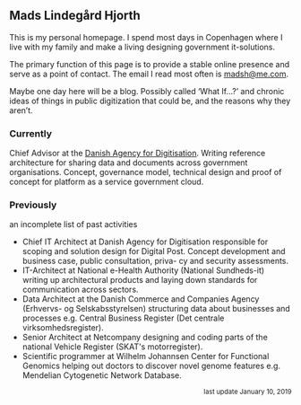   
## <span class="p-name fn n"><span class="given-name">Mads</span> <span class="additional-name">Lindegård</span> <span class="family-name">Hjorth</span></span>

This is my personal homepage. I spend most days in <span class="p-locality">Copenhagen</span> where I live with my family and make a living designing government it-solutions.

The primary function of this page is to provide a stable online presence and serve as a point of contact. The email I read most often is <span class="u-email">madsh@me.com</span>.

Maybe one day here will be a blog. Possibly called ‘What If...?’ and chronic ideas of things in public digitization that could be, and the reasons why they aren’t.

### Currently
Chief Advisor at the [Danish Agency for Digitisation](https://en.digst.dk/). Writing reference architecture for sharing data and documents across government organisations. Concept, governance model, technical design and proof of concept for platform as a service government cloud.

### Previously

an incomplete list of past activities

- Chief IT Architect at Danish Agency for Digitisation responsible for scoping and solution design for Digital Post. Concept development and business case, public consultation, priva- cy and security assessments.
- IT-Architect at National e-Health Authority (National Sundheds-it) writing up architectural products and laying down standards for communication across sectors.
- Data Architect at the Danish Commerce and Companies Agency (Erhvervs- og Selskabsstyrelsen) structuring data about businesses and processes e.g. Central Business Register (Det centrale virksomhedsregister).
- Senior Architect at Netcompany designing and coding parts of the national Vehicle Register (SKAT's motorregister).
- Scientific programmer at Wilhelm Johannsen Center for Functional Genomics helping out doctors to discover novel genome features e.g. Mendelian Cytogenetic Network Database.

<div style="text-align: right" align="right"><small>last update January 10, 2019</small></div>
